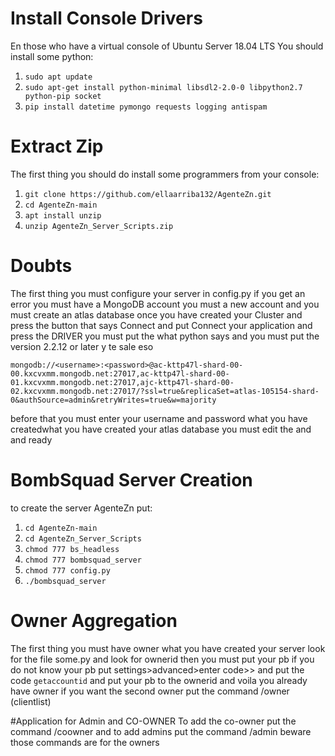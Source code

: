 # Install Console Drivers 
En those who have a virtual console of Ubuntu Server 18.04 LTS 
You should install some python:
1. ```sudo apt update```
2. ```sudo apt-get install python-minimal libsdl2-2.0-0 libpython2.7 python-pip socket```
3. ```pip install datetime pymongo requests logging antispam```

# Extract Zip
The first thing you should do install some programmers from your console:
1. ```git clone https://github.com/ellaarriba132/AgenteZn.git```
2. ```cd AgenteZn-main```
3. ```apt install unzip```
4. ```unzip AgenteZn_Server_Scripts.zip```

# Doubts
The first thing you must configure your server in config.py if you get an error you must have a MongoDB account you must a new account and you must create an atlas database once you have created your Cluster and press the button that says Connect and put Connect your application and press the DRIVER you must put the what python says
and you must put the version 2.2.12 or later y te sale eso

```mongodb://<username>:<password>@ac-kttp47l-shard-00-00.kxcvxmm.mongodb.net:27017,ac-kttp47l-shard-00-01.kxcvxmm.mongodb.net:27017,ajc-kttp47l-shard-00-02.kxcvxmm.mongodb.net:27017/?ssl=true&replicaSet=atlas-105154-shard-0&authSource=admin&retryWrites=true&w=majority```

before that you must enter your username and password what you have createdwhat you have created your atlas database
you must edit the <username> and <password> and ready
  
# BombSquad Server Creation
to create the server AgenteZn put:
1. ```cd AgenteZn-main```
2. ```cd AgenteZn_Server_Scripts```
3. ```chmod 777 bs_headless```
4. ```chmod 777 bombsquad_server```
5. ```chmod 777 config.py```
6. ```./bombsquad_server```

# Owner Aggregation
The first thing you must have owner what you have created your server look for the file some.py and look for ownerid then you must put your pb if you do not know your pb put settings>advanced>enter code>> and put the code ```getaccountid``` and put your pb to the ownerid and voila you already have owner if you want the second owner put the command /owner (clientlist)
  
#Application for Admin and CO-OWNER
To add the co-owner put the command /coowner and to add admins put the command /admin beware those commands are for the owners
